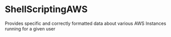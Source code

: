 # ShellScriptingAWS
 Provides specific and correctly formatted data about various AWS Instances running for a given user 
